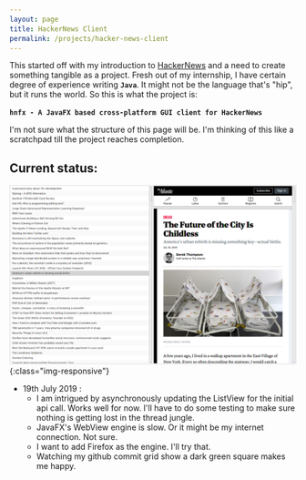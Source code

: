 ```yaml
---
layout: page
title: HackerNews Client
permalink: /projects/hacker-news-client
---
```


This started off with my introduction to [HackerNews](https://news.ycombinator.com/) and a need to create something tangible as a project.
Fresh out of my internship, I have certain degree of experience writing **`Java`**. It might not be the language that's "hip", but it runs the world. So this is what the project is:

**`hnfx - A JavaFX based cross-platform GUI client for HackerNews`**

I'm not sure what the structure of this page will be. I'm thinking of this like a scratchpad till the project reaches completion.

## Current status:
![image-title-here](/images/hacker-news-client/update-july-19-2019-screenshot.png){:class="img-responsive"}
-   19th July 2019 : 
    -   I am intrigued by asynchronously updating the ListView for the initial api call. Works well for now. I'll have to do some testing to make sure nothing is getting lost in the thread jungle.
    -   JavaFX's WebView engine is slow. Or it might be my internet connection. Not sure.
    -   I want to add Firefox as the engine. I'll try that.
    -   Watching my github commit grid show a dark green square makes me happy. 